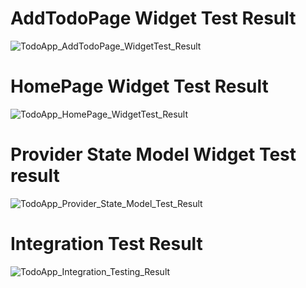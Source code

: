# AddTodoPage Widget Test Result
![TodoApp_AddTodoPage_WidgetTest_Result](https://github.com/aniket-k-chauhan/promact-week-4-assignment/assets/107117918/9fb807f8-baa7-4b77-8030-6bbd5285ff31)

# HomePage Widget Test Result
![TodoApp_HomePage_WidgetTest_Result](https://github.com/aniket-k-chauhan/promact-week-4-assignment/assets/107117918/e3993a36-4a95-4f45-9369-598283fa888f)

# Provider State Model Widget Test result
![TodoApp_Provider_State_Model_Test_Result](https://github.com/aniket-k-chauhan/promact-week-4-assignment/assets/107117918/8fff32c2-39a6-4a79-bdb3-0df5add751bb)

# Integration Test Result
![TodoApp_Integration_Testing_Result](https://github.com/aniket-k-chauhan/promact-week-4-assignment/assets/107117918/2b78bb42-e693-48bd-8278-c6b5a21a29c4)

